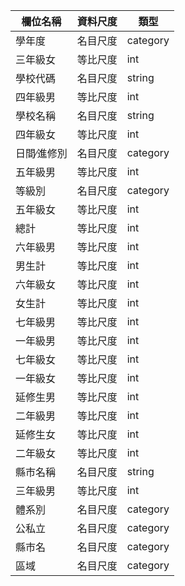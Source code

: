 | 欄位名稱     | 資料尺度 | 類型      |
|--------------|----------|-----------|
| 學年度        | 名目尺度 | category  |
| 三年級女      | 等比尺度 | int       |
| 學校代碼      | 名目尺度 | string    |
| 四年級男      | 等比尺度 | int       |
| 學校名稱      | 名目尺度 | string    |
| 四年級女      | 等比尺度 | int       |
| 日間∕進修別   | 名目尺度 | category  |
| 五年級男      | 等比尺度 | int       |
| 等級別        | 名目尺度 | category  |
| 五年級女      | 等比尺度 | int       |
| 總計         | 等比尺度 | int       |
| 六年級男      | 等比尺度 | int       |
| 男生計       | 等比尺度 | int       |
| 六年級女      | 等比尺度 | int       |
| 女生計       | 等比尺度 | int       |
| 七年級男      | 等比尺度 | int       |
| 一年級男      | 等比尺度 | int       |
| 七年級女      | 等比尺度 | int       |
| 一年級女      | 等比尺度 | int       |
| 延修生男     | 等比尺度 | int       |
| 二年級男      | 等比尺度 | int       |
| 延修生女     | 等比尺度 | int       |
| 二年級女      | 等比尺度 | int       |
| 縣市名稱      | 名目尺度 | string    |
| 三年級男      | 等比尺度 | int       |
| 體系別       | 名目尺度 | category  |
| 公私立       | 名目尺度 | category  |
| 縣市名       | 名目尺度 | category  |
| 區域       | 名目尺度 | category  |
